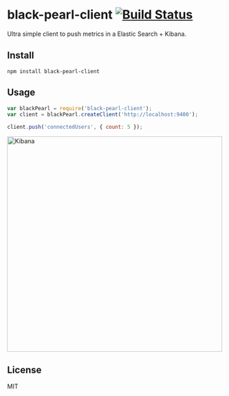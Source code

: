 # black-pearl-client [![Build Status](https://travis-ci.org/neoziro/black-pearl-client.png?branch=master)](https://travis-ci.org/neoziro/black-pearl-client)

Ultra simple client to push metrics in a Elastic Search + Kibana.

## Install

```
npm install black-pearl-client
```

## Usage

```javascript
var blackPearl = require('black-pearl-client');
var client = blackPearl.createClient('http://localhost:9400');

client.push('connectedUsers', { count: 5 });
```

<img src="https://f.cloud.github.com/assets/266302/1803923/a9ffa908-6c30-11e3-8309-97b8f7f5e6d1.png" alt="Kibana" width="500">

## License

MIT
